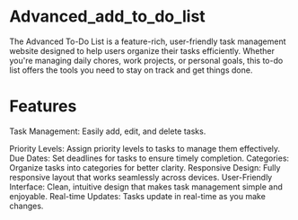 # Advanced_add_to_do_list
The Advanced To-Do List is a feature-rich, user-friendly task management website designed to help users organize their tasks efficiently. Whether you're managing daily chores, work projects, or personal goals, this to-do list offers the tools you need to stay on track and get things done.

# Features
Task Management: Easily add, edit, and delete tasks.

Priority Levels: Assign priority levels to tasks to manage them effectively.
Due Dates: Set deadlines for tasks to ensure timely completion.
Categories: Organize tasks into categories for better clarity.
Responsive Design: Fully responsive layout that works seamlessly across devices.
User-Friendly Interface: Clean, intuitive design that makes task management simple and enjoyable.
Real-time Updates: Tasks update in real-time as you make changes.
